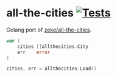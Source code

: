 # all-the-cities [![Tests](https://github.com/invisiblefunnel/all-the-cities-go/actions/workflows/go.yml/badge.svg)](https://github.com/invisiblefunnel/all-the-cities-go/actions/workflows/go.yml)

Golang port of [zeke/all-the-cities](https://github.com/zeke/all-the-cities).

```go
var (
    cities []allthecities.City
    err    error
)

cities, err = allthecities.Load()
```
